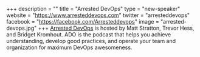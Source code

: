 +++
description = ""
title = "Arrested DevOps"
type = "new-speaker"
website = "https://www.arresteddevops.com"
twitter = "arresteddevops"
facebook = "https://facebook.com/Arresteddevops"
image = "arrested-devops.jpg"
+++
[Arrested DevOps](https://www.arresteddevops.com) is hosted by Matt Stratton, Trevor Hess, and Bridget Kromhout. ADO is the podcast that helps you achieve understanding, develop good practices, and operate your team and organization for maximum DevOps awesomeness.